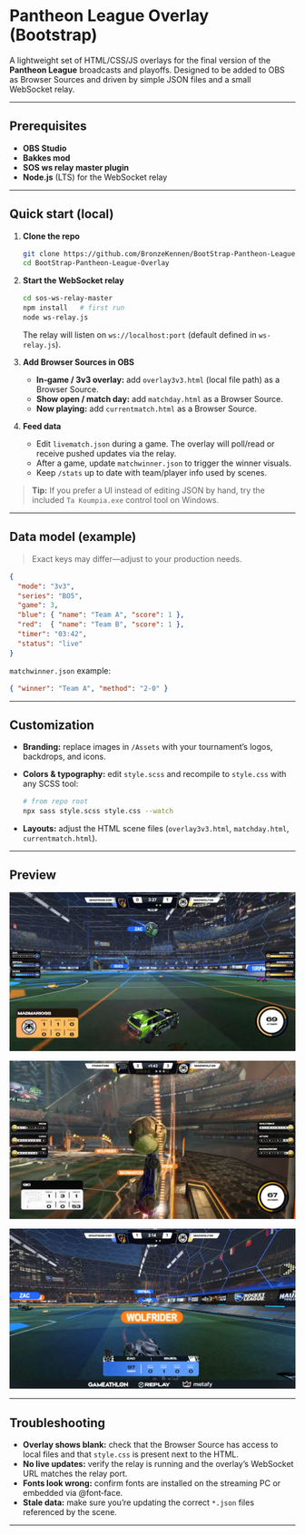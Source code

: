 # Pantheon League Overlay (Bootstrap)

A lightweight set of HTML/CSS/JS overlays for the final version of the **Pantheon League** broadcasts and playoffs. Designed to be added to OBS as Browser Sources and driven by simple JSON files and a small WebSocket relay.

---

## Prerequisites

* **OBS Studio**
* **Bakkes mod**
* **SOS ws relay master plugin** 
* **Node.js** (LTS) for the WebSocket relay
---

## Quick start (local)

1. **Clone the repo**

   ```bash
   git clone https://github.com/BronzeKennen/BootStrap-Pantheon-League-Overlay.git
   cd BootStrap-Pantheon-League-Overlay
   ```

2. **Start the WebSocket relay**

   ```bash
   cd sos-ws-relay-master
   npm install   # first run
   node ws-relay.js
   ```

   The relay will listen on `ws://localhost:port` (default defined in `ws-relay.js`).

3. **Add Browser Sources in OBS**

   * **In‑game / 3v3 overlay:** add `overlay3v3.html` (local file path) as a Browser Source.
   * **Show open / match day:** add `matchday.html` as a Browser Source.
   * **Now playing:** add `currentmatch.html` as a Browser Source.

4. **Feed data**

   * Edit `livematch.json` during a game. The overlay will poll/read or receive pushed updates via the relay.
   * After a game, update `matchwinner.json` to trigger the winner visuals.
   * Keep `/stats` up to date with team/player info used by scenes.

> **Tip:** If you prefer a UI instead of editing JSON by hand, try the included `Ta Koumpia.exe` control tool on Windows.

---

## Data model (example)

> Exact keys may differ—adjust to your production needs.

```json
{
  "mode": "3v3",
  "series": "BO5",
  "game": 3,
  "blue": { "name": "Team A", "score": 1 },
  "red":  { "name": "Team B", "score": 1 },
  "timer": "03:42",
  "status": "live"
}
```

`matchwinner.json` example:

```json
{ "winner": "Team A", "method": "2-0" }
```

---

## Customization

* **Branding:** replace images in `/Assets` with your tournament’s logos, backdrops, and icons.
* **Colors & typography:** edit `style.scss` and recompile to `style.css` with any SCSS tool:

  ```bash
  # from repo root
  npx sass style.scss style.css --watch
  ```
* **Layouts:** adjust the HTML scene files (`overlay3v3.html`, `matchday.html`, `currentmatch.html`).
---
## Preview

![League Play Skin](Assets/leagueplay.png)

![Playoffs Skin](Assets/Playoffs.png)

![Replay Cam](Assets/replay.png)



---

## Troubleshooting

* **Overlay shows blank:** check that the Browser Source has access to local files and that `style.css` is present next to the HTML.
* **No live updates:** verify the relay is running and the overlay’s WebSocket URL matches the relay port.
* **Fonts look wrong:** confirm fonts are installed on the streaming PC or embedded via @font‑face.
* **Stale data:** make sure you’re updating the correct `*.json` files referenced by the scene.

---
